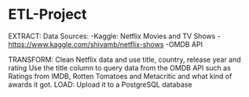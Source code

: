 # ETL-Project
EXTRACT: 
Data Sources:
-Kaggle: Netflix Movies and TV Shows
  -https://www.kaggle.com/shivamb/netflix-shows
-OMDB API

TRANSFORM: 
Clean Netflix data and use title, country, release year and rating
Use the title column to query data from the OMDB API such as Ratings from IMDB, Rotten Tomatoes and Metacritic and what kind of awards it got.
LOAD:
Upload it to a PostgreSQL database
